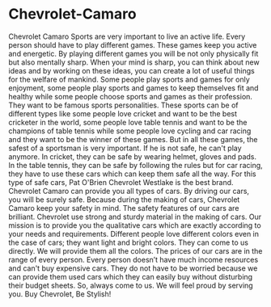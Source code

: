 # Chevrolet-Camaro
Chevrolet Camaro Sports are very important to live an active life. Every person should have to play different games. These games keep you active and energetic. By playing different games you will be not only physically fit but also mentally sharp. When your mind is sharp, you can think about new ideas and by working on these ideas, you can create a lot of useful things for the welfare of mankind. Some people play sports and games for only enjoyment, some people play sports and games  to keep themselves fit and healthy while some people choose sports and games as their profession. They want to be famous sports personalities. These sports can be of different types like some people love cricket and want to be the best cricketer in the world, some people love table tennis and want to be the champions of table tennis while some people love cycling and car racing and they want to be the winner of these games. But in all these games, the safest of a sportsman is very important. If he is not safe, he can't play anymore. In cricket, they can be safe by wearing helmet, gloves and pads. In the table tennis, they can be safe by following the rules but for car racing, they have to use these cars which can keep them safe all the way. For this type of safe cars, Pat O'Brien Chevrolet Westlake is the best brand. Chevrolet Camaro  can provide you all types of cars. By driving our cars, you will be surely safe. Because during the making of cars, Chevrolet Camaro keep your safety in mind. The safety features of our cars are brilliant.    Chevrolet use strong and sturdy material in the making of cars. Our mission is to provide you the qualitative cars which are exactly according to your needs and requirements. Different people love different colors even in the case of cars; they want light and bright colors. They can come to us directly. We will provide them all the colors. The prices of our cars are in the range of every person. Every person doesn’t have much income resources and can't buy expensive cars. They do not have to be worried because we can provide them used cars which they can easily buy without disturbing their budget sheets. So, always come to us. We will feel proud by serving you.                                     Buy Chevrolet, Be Stylish!
